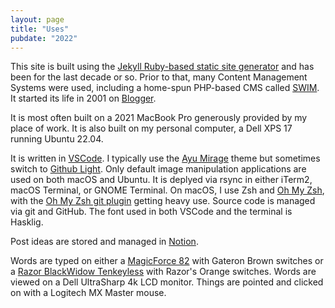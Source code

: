 ```yaml
---
layout: page
title: "Uses"
pubdate: "2022"
---
```


This site is built using the [Jekyll Ruby-based static site generator](https://jekyllrb.com/) and has been for the last decade or so. Prior to that, many Content Management Systems were used, including a home-spun PHP-based CMS called [SWIM](https://daniel.industries/2017/12/26/swim-stock-take-part-2/). It started its life in 2001 on [Blogger](https://www.blogger.com/).

It is most often built on a 2021 MacBook Pro generously provided by my place of work. It is also built on my personal computer, a Dell XPS 17 running Ubuntu 22.04.

It is written in [VSCode](https://code.visualstudio.com/). I typically use the [Ayu Mirage](https://github.com/ayu-theme/vscode-ayu#mirage) theme but sometimes switch to [Github Light](https://github.com/primer/github-vscode-theme). Only default image manipulation applications are used on both macOS and Ubuntu. It is deplyed via rsync in either iTerm2, macOS Terminal, or GNOME Terminal. On macOS, I use Zsh and [Oh My Zsh](https://ohmyz.sh/), with the [Oh My Zsh git plugin](https://github.com/ohmyzsh/ohmyzsh/tree/master/plugins/git) getting heavy use. Source code is managed via git and GitHub. The font used in both VSCode and the terminal is Hasklig.

Post ideas are stored and managed in [Notion](https://www.notion.so/).

Words are typed on either a [MagicForce 82](https://drop.com/buy/magicforce-82-key-mechanical-keyboard) with Gateron Brown switches or a [Razor BlackWidow Tenkeyless](https://www.razer.com/gaming-keyboards/razer-blackwidow-v3-tenkeyless) with Razor's Orange switches. Words are viewed on a Dell UltraSharp 4k LCD monitor. Things are pointed and clicked on with a Logitech MX Master mouse.
